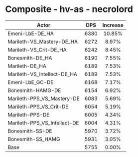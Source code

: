 # Composite - hv-as - necrolord
| Actor | DPS | Increase |
|---|:---:|:---:|
|Emeni-LbE-DE_HA|6380|10.85%|
|Marileth-VS_Mastery-DE_HA|6272|8.97%|
|Marileth-VS_Crit-DE_HA|6242|8.45%|
|Bonesmith-DE_HA|6190|7.55%|
|Marileth-DE_HA|6189|7.53%|
|Marileth-VS_Intellect-DE_HA|6189|7.53%|
|Emeni-LbE_GC-DE|6168|7.17%|
|Bonesmith-HAMG-DE|6154|6.92%|
|Marileth-PPS_VS_Mastery-DE|6083|5.69%|
|Marileth-PPS_VS_Crit-DE|6054|5.19%|
|Marileth-PPS-DE|6005|4.34%|
|Marileth-PPS_VS_Intellect-DE|6004|4.31%|
|Bonesmith-SS-DE|5970|3.72%|
|Bonesmith-SS_HAMG|5931|3.05%|
|Base|5755|0.00%|
